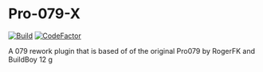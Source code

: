 # Pro-079-X
[![Build](https://github.com/NutInc/Pro-079-X/actions/workflows/dotnet.yml/badge.svg?branch=master)](https://github.com/NutInc/Pro-079-X/actions/workflows/dotnet.yml)
[![CodeFactor](https://www.codefactor.io/repository/github/nutinc/pro-079-x/badge)](https://www.codefactor.io/repository/github/nutinc/pro-079-x)

A 079 rework plugin that is based of of the original Pro079 by RogerFK and BuildBoy 12
g
